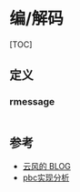 # 编/解码

[TOC]

## 定义

### rmessage

```c
```





## 参考

- [云风的 BLOG](https://blog.codingnow.com/)
- [pbc实现分析](https://www.zhyingkun.com/markdown/pbcanalysis/)